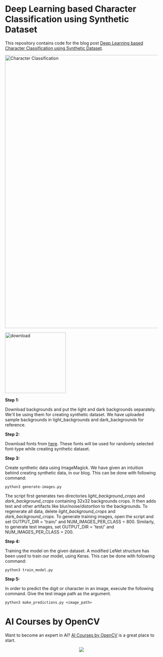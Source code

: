 # Deep Learning based Character Classification using Synthetic Dataset

This repository contains code for the blog post [Deep Learning based Character Classification using Synthetic Dataset](https://learnopencv.com/deep-learning-character-classification-using-synthetic-dataset/).

<img src="https://learnopencv.com/wp-content/uploads/2019/06/LeNet.png" alt="Character Classification" width="900">

[<img src="https://learnopencv.com/wp-content/uploads/2022/07/download-button-e1657285155454.png" alt="download" width="200">](https://www.dropbox.com/scl/fo/pm77bjh1ugopxeb3mfwnt/h?dl=1&rlkey=yh1wy8h1ati0erfmxqplntqtv)


**Step 1:**

Download backgrounds and put the light and dark backgrounds separately. We'll be using them for creating synthetic dataset. We have uploaded sample backgrounds in light_backgrounds and dark_backgrounds for reference. 

**Step 2:**

Download fonts from [here](https://fonts.google.com/). These fonts will be used for randomly selected font-type while creating synthetic dataset. 

**Step 3:**

Create synthetic data using ImageMagick. We have given an intuition behind creating synthetic data, in our blog. This can be done with following command:

`python3 generate-images.py` 

The script first generates two directories *light_background_crops* and *dark_background_crops* containing 32x32 backgrounds crops. It then adds text and other artifacts like blur/noise/distortion to the backgrounds. To regenerate all data, delete *light_background_crops* and *dark_background_crops*. To generate training images, open the script and set OUTPUT_DIR = 'train/' and NUM_IMAGES_PER_CLASS = 800. Similarly, to generate test images, set OUTPUT_DIR = 'test/' and NUM_IMAGES_PER_CLASS = 200. 

**Step 4:** 

Training the model on the given dataset. A modified LeNet structure has been used to train our model, using Keras. This can be done with following command:

`python3 train_model.py`

**Step 5:**

In order to predict the digit or character in an image, execute the following command. Give the test image path as the argument. 

`python3 make_predictions.py <image_path>`


# AI Courses by OpenCV

Want to become an expert in AI? [AI Courses by OpenCV](https://opencv.org/courses/) is a great place to start. 

<a href="https://opencv.org/courses/">
<p align="center"> 
<img src="https://www.learnopencv.com/wp-content/uploads/2020/04/AI-Courses-By-OpenCV-Github.png">
</p>
</a>
